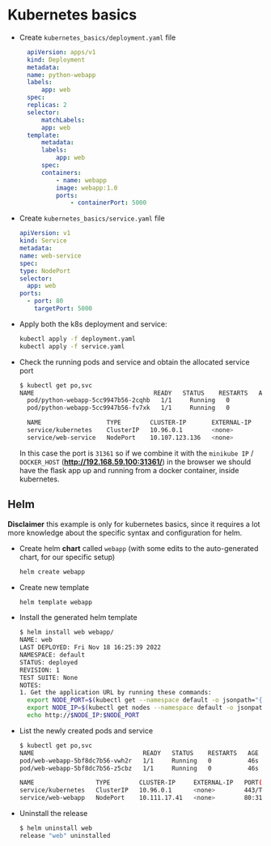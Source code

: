 # Kubernetes basics

- Create `kubernetes_basics/deployment.yaml` file

  ```yaml
    apiVersion: apps/v1
    kind: Deployment
    metadata:
    name: python-webapp
    labels:
        app: web
    spec:
    replicas: 2
    selector:
        matchLabels:
        app: web
    template:
        metadata:
        labels:
            app: web
        spec:
        containers:
            - name: webapp
            image: webapp:1.0
            ports:
                - containerPort: 5000
  ```

- Create `kubernetes_basics/service.yaml` file

  ```yaml
  apiVersion: v1
  kind: Service
  metadata:
  name: web-service
  spec:
  type: NodePort
  selector:
    app: web
  ports:
    - port: 80
      targetPort: 5000
  ```

- Apply both the k8s deployment and service:

  ```bash
  kubectl apply -f deployment.yaml
  kubectl apply -f service.yaml
  ```

- Check the running pods and service and obtain the allocated service port

  ```bash
  $ kubectl get po,svc
  NAME                                 READY   STATUS    RESTARTS   AGE
    pod/python-webapp-5cc9947b56-2cqhb   1/1     Running   0          72s
    pod/python-webapp-5cc9947b56-fv7xk   1/1     Running   0          72s

    NAME                  TYPE        CLUSTER-IP       EXTERNAL-IP   PORT(S)        AGE
    service/kubernetes    ClusterIP   10.96.0.1        <none>        443/TCP        15d
    service/web-service   NodePort    10.107.123.136   <none>        80:31361/TCP   65s

  ```

  In this case the port is `31361` so if we combine it with the `minikube IP` / `DOCKER_HOST` (**http://192.168.59.100:31361/**) in the browser we should have the flask app up and running from a docker container, inside kubernetes.

## Helm
  **Disclaimer** this example is only for kubernetes basics, since it requires a lot more knowledge about the specific syntax and configuration for helm.

- Create helm **chart** called `webapp` (with some edits to the auto-generated chart, for our specific setup)

  ```bash
  helm create webapp
  ```

- Create new template

  ```bash
  helm template webapp
  ```

- Install the generated helm template

  ```bash
  $ helm install web webapp/
  NAME: web
  LAST DEPLOYED: Fri Nov 18 16:25:39 2022
  NAMESPACE: default
  STATUS: deployed
  REVISION: 1
  TEST SUITE: None
  NOTES:
  1. Get the application URL by running these commands:
    export NODE_PORT=$(kubectl get --namespace default -o jsonpath="{.spec.ports[0].nodePort}" services web-webapp)
    export NODE_IP=$(kubectl get nodes --namespace default -o jsonpath="{.items[0].status.addresses[0].address}")
    echo http://$NODE_IP:$NODE_PORT

  ```

- List the newly created pods and service

  ```bash
  $ kubectl get po,svc
  NAME                              READY   STATUS    RESTARTS   AGE
  pod/web-webapp-5bf8dc7b56-vwh2r   1/1     Running   0          46s
  pod/web-webapp-5bf8dc7b56-z5cbz   1/1     Running   0          46s

  NAME                 TYPE        CLUSTER-IP     EXTERNAL-IP   PORT(S)        AGE
  service/kubernetes   ClusterIP   10.96.0.1      <none>        443/TCP        15d
  service/web-webapp   NodePort    10.111.17.41   <none>        80:31720/TCP   46s
  ```

- Uninstall the release
  ```bash
  $ helm uninstall web
  release "web" uninstalled
  ```
